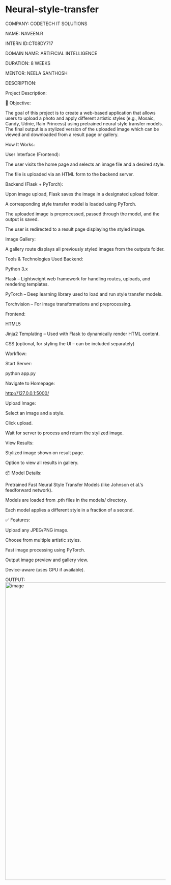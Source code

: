 # Neural-style-transfer

COMPANY: CODETECH IT SOLUTIONS

NAME: NAVEEN.R

INTERN ID:CT08DY717

DOMAIN NAME: ARTIFICIAL INTELLIGENCE

DURATION: 8 WEEKS

MENTOR: NEELA SANTHOSH

DESCRIPTION:

Project Description:

📌 Objective:

The goal of this project is to create a web-based application that allows users to upload a photo and apply different artistic styles (e.g., Mosaic, Candy, Udnie, Rain Princess) using pretrained neural style transfer models. The final output is a stylized version of the uploaded image which can be viewed and downloaded from a result page or gallery.

How It Works:

User Interface (Frontend):

The user visits the home page and selects an image file and a desired style.

The file is uploaded via an HTML form to the backend server.

Backend (Flask + PyTorch):

Upon image upload, Flask saves the image in a designated upload folder.

A corresponding style transfer model is loaded using PyTorch.

The uploaded image is preprocessed, passed through the model, and the output is saved.

The user is redirected to a result page displaying the styled image.

Image Gallery:

A gallery route displays all previously styled images from the outputs folder.

 Tools & Technologies Used
 Backend:

Python 3.x

Flask – Lightweight web framework for handling routes, uploads, and rendering templates.

PyTorch – Deep learning library used to load and run style transfer models.

Torchvision – For image transformations and preprocessing.

 Frontend:

HTML5

Jinja2 Templating – Used with Flask to dynamically render HTML content.

CSS (optional, for styling the UI – can be included separately)

Workflow:

Start Server:

python app.py


Navigate to Homepage:

http://127.0.0.1:5000/

Upload Image:

Select an image and a style.

Click upload.

Wait for server to process and return the stylized image.

View Results:

Stylized image shown on result page.

Option to view all results in gallery.

📦 Model Details:

Pretrained Fast Neural Style Transfer Models (like Johnson et al.’s feedforward network).

Models are loaded from .pth files in the models/ directory.

Each model applies a different style in a fraction of a second.

✅ Features:

Upload any JPEG/PNG image.

Choose from multiple artistic styles.

Fast image processing using PyTorch.

Output image preview and gallery view.

Device-aware (uses GPU if available).


OUTPUT:
<img width="1893" height="931" alt="image" src="https://github.com/user-attachments/assets/c06b67ab-3611-4aac-891f-8f79394a4b15" />
